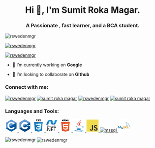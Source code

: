 <h1 align="center">Hi 👋, I'm Sumit Roka Magar.</h1>
<h3 align="center">A Passionate , fast learner, and a BCA student.</h3>

<p align="left"> <img src="https://komarev.com/ghpvc/?username=rswedenmgr&label=Profile%20views&color=0e75b6&style=flat" alt="rswedenmgr" /> </p>

<p align="left"> <a href="https://github.com/ryo-ma/github-profile-trophy"><img src="https://github-profile-trophy.vercel.app/?username=rswedenmgr" alt="rswedenmgr" /></a> </p>

<p align="left"> <a href="https://twitter.com/rswedenmgr" target="blank"><img src="https://img.shields.io/twitter/follow/rswedenmgr?logo=twitter&style=for-the-badge" alt="rswedenmgr" /></a> </p>

- 🔭 I’m currently working on **Google**

- 👯 I’m looking to collaborate on **GIthub**

<h3 align="left">Connect with me:</h3>
<p align="left">
<a href="https://twitter.com/rswedenmgr" target="blank"><img align="center" src="https://raw.githubusercontent.com/rahuldkjain/github-profile-readme-generator/master/src/images/icons/Social/twitter.svg" alt="rswedenmgr" height="30" width="40" /></a>
<a href="https://fb.com/sumit roka magar" target="blank"><img align="center" src="https://raw.githubusercontent.com/rahuldkjain/github-profile-readme-generator/master/src/images/icons/Social/facebook.svg" alt="sumit roka magar" height="30" width="40" /></a>
<a href="https://instagram.com/rswedenmgr" target="blank"><img align="center" src="https://raw.githubusercontent.com/rahuldkjain/github-profile-readme-generator/master/src/images/icons/Social/instagram.svg" alt="rswedenmgr" height="30" width="40" /></a>
<a href="https://www.youtube.com/c/sumit roka magar" target="blank"><img align="center" src="https://raw.githubusercontent.com/rahuldkjain/github-profile-readme-generator/master/src/images/icons/Social/youtube.svg" alt="sumit roka magar" height="30" width="40" /></a>
</p>

<h3 align="left">Languages and Tools:</h3>
<p align="left"> <a href="https://www.cprogramming.com/" target="_blank" rel="noreferrer"> <img src="https://raw.githubusercontent.com/devicons/devicon/master/icons/c/c-original.svg" alt="c" width="40" height="40"/> </a> <a href="https://www.w3schools.com/cpp/" target="_blank" rel="noreferrer"> <img src="https://raw.githubusercontent.com/devicons/devicon/master/icons/cplusplus/cplusplus-original.svg" alt="cplusplus" width="40" height="40"/> </a> <a href="https://www.w3schools.com/css/" target="_blank" rel="noreferrer"> <img src="https://raw.githubusercontent.com/devicons/devicon/master/icons/css3/css3-original-wordmark.svg" alt="css3" width="40" height="40"/> </a> <a href="https://dotnet.microsoft.com/" target="_blank" rel="noreferrer"> <img src="https://raw.githubusercontent.com/devicons/devicon/master/icons/dot-net/dot-net-original-wordmark.svg" alt="dotnet" width="40" height="40"/> </a> <a href="https://www.w3.org/html/" target="_blank" rel="noreferrer"> <img src="https://raw.githubusercontent.com/devicons/devicon/master/icons/html5/html5-original-wordmark.svg" alt="html5" width="40" height="40"/> </a> <a href="https://www.java.com" target="_blank" rel="noreferrer"> <img src="https://raw.githubusercontent.com/devicons/devicon/master/icons/java/java-original.svg" alt="java" width="40" height="40"/> </a> <a href="https://developer.mozilla.org/en-US/docs/Web/JavaScript" target="_blank" rel="noreferrer"> <img src="https://raw.githubusercontent.com/devicons/devicon/master/icons/javascript/javascript-original.svg" alt="javascript" width="40" height="40"/> </a> <a href="https://www.microsoft.com/en-us/sql-server" target="_blank" rel="noreferrer"> <img src="https://www.svgrepo.com/show/303229/microsoft-sql-server-logo.svg" alt="mssql" width="40" height="40"/> </a> <a href="https://www.mysql.com/" target="_blank" rel="noreferrer"> <img src="https://raw.githubusercontent.com/devicons/devicon/master/icons/mysql/mysql-original-wordmark.svg" alt="mysql" width="40" height="40"/> </a> </p>

<p><img align="left" src="https://github-readme-stats.vercel.app/api/top-langs?username=rswedenmgr&show_icons=true&locale=en&layout=compact" alt="rswedenmgr" /></p>

<p>&nbsp;<img align="center" src="https://github-readme-stats.vercel.app/api?username=rswedenmgr&show_icons=true&locale=en" alt="rswedenmgr" /></p>


